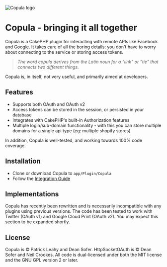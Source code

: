 ![Copula logo](http://img.photobucket.com/albums/v295/Tenebrous/Copula/copula-logo_zps9cf00474.jpg)
# Copula - bringing it all together

Copula is a CakePHP plugin for interacting with remote APIs like Facebook and Google. It takes care of all the boring details: you don't have to worry about connecting to the service or storing access tokens.

> *The word copula derives from the Latin noun for a "link" or "tie" that connects two different things.*

Copula is, in itself, not very useful, and primarily aimed at developers.

## Features

* Supports both OAuth and OAuth v2
* Access tokens can be stored in the session, or persisted in your database
* Integrates with CakePHP's built-in Authorization features
* Multiple login/sub-domain functionality - with this you can store multiple domains for a single api type (eg: multiple shopify stores)

In addition, Copula is well-tested, and working towards 100% code coverage.

## Installation

* Clone or download Copula to `app/Plugin/Copula`
* Follow the [Integration Guide](https://github.com/CakePHP-Copula/Copula/blob/master/Integration.md)

## Implementations

Copula has recently been rewritten and is necessarily incompatible with any plugins using previous versions. The code has been tested to work with Twitter (OAuth v1) and Google Cloud Print (OAuth v2). You may expect this section to be expanded shortly.

## License

Copula is &copy; Patrick Leahy and Dean Sofer. HttpSocketOAuth is &copy; Dean Sofer and Neil Crookes. All code is dual-licensed under both the MIT license and the GNU GPL version 2 or later.
